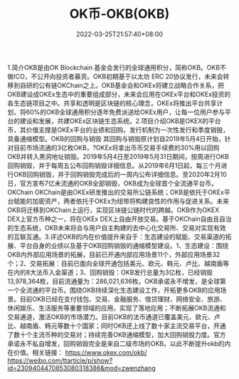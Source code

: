 ﻿---
weight: 
title: "OK币-OKB(OKB)"
description: "OKB是由OK Blockchain 基金会发行的全球通用积分，简称OKB"
date: 2022-03-25T21:57:40+08:00
lastmod: 2022-03-25T16:45:40+08:00
draft: false
authors: ["Metabd"]
featuredImage: "okbi-okbokb.webp"
link: ""
tags: ["数字代币","OK币-OKB(OKB)"]
categories: ["navigation"]
navigation: ["数字代币"]
lightgallery: true
toc: true
pinned: false
recommend: false
recommend1: false
---
1.简介OKB是由OK Blockchain 基金会发行的全球通用积分，简称OKB。OKB不做ICO，不公开向投资者募资。OKB初期基于以太坊 ERC 20协议发行，未来会转移到自研的公有链OKChain之上。OKB基金会和OKEx将建立战略合作关系，把OKB建设成OKEx生态中的重要组成部分，未来会应用在OKEx平台和OKEx投资的各生态链项目之中。共享和透明是区块链的核心理念，OKEx将推出平台共享计划，将60%的OKB全球通用积分逐年免费派送给OKEx用户，让每一位用户参与平台的建设和发展，共建OKEx区块链生态系统。2.项目介绍OKB是OKEX的平台币，其价值支撑是OKEx平台的业绩和回购，发行机制为一次性发行和季度销毁，具备通缩模型。OKB的回购与销毁
其回购与销毁原计划自2019年5月4日开始，针对目前市场流通的3亿枚OKB，?OKEx将拿出币币交易手续费的30%用以回购OKB并转入黑洞地址销毁。2019年5月4日至2019年5月31日期间，按周进行OKB回购销毁，并于每周五公布回购销毁详细信息。从2019年6月1日起，每三个月进行OKB回购销毁，并于回购销毁完成后的一周内公布详细信息。至2020年2月10日，官方宣布7亿未流通的OKB全部销毁，OKB成为全球首个全流通平台币。OKChain
OKChain是由OKEx研发推出的交易所公链系统；OKB是依托于OKEx平台赋能的加密资产，两者依托于OKEx为纽带将构建良性的作用与促进关系。未来OKB将迁移到OKChain上运行，实现区块链公链时代的跨越。OKB作为OKEX DEX上官方币种之一，将在OKEx DEX上自由开放交易。基于OKChain自由且自治的生态系统，OKB未来将会与用户自主构建的去中心化交易所、交易对实现有效的互联互通。3.评述OKB的内在价值提升来自于：生态建设的赋能、交易渠道的拓展、平台自身的业绩以及基于OKB回购销毁的通缩模型建设。1、生态建设：围绕OKB内外部应用场景的拓展，目前已开通内部应用场景11个，外部应用场景32个；2、交易拓展：目前已面向全球开通包括美元、欧元、韩元、卢比、越南盾等在内的8大法币入金渠道；3、回购销毁：OKB发行总量为3亿枚，已经销毁13,978,364枚，目前流通量为：286,021,636枚。OKB承诺永不增发，是全球第一个全流通的平台币。围绕OKB持续深化生态建设工作，开拓更多OKB的应用场景。目前OKB已经在支付钱包、交易、金融服务、借贷理财、网络安全、旅游、休闲娱乐、生活服务等重要领域的应用，实现了落地应用；不断拓展OKB流通和交易通道，激活OKB的市场潜力。目前OKB的法币通道已覆盖美元、欧元、卢比、越南盾、韩元等数十个国家；同时OKB还上线了数十家主流交易平台，开通了数十个主流币种的交易对；持续完善OKB通缩模型，加大回购销毁力度。官方承诺永不私自增发，回购销毁完全是来自二级市场的OKB。以此不断提升okb的内在价值。相关链接：
https://www.okex.com/okb/
https://weibo.com/ttarticle/p/show?id=2309404470853080318386&mod=zwenzhang
